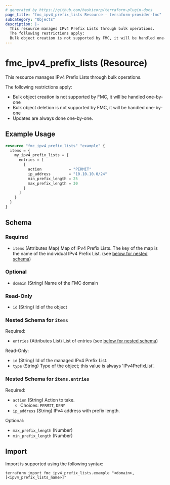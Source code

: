 ```yaml
---
# generated by https://github.com/hashicorp/terraform-plugin-docs
page_title: "fmc_ipv4_prefix_lists Resource - terraform-provider-fmc"
subcategory: "Objects"
description: |-
  This resource manages IPv4 Prefix Lists through bulk operations.
  The following restrictions apply:
  Bulk object creation is not supported by FMC, it will be handled one-by-oneBulk object deletion is not supported by FMC, it will be handled one-by-oneUpdates are always done one-by-one.
---
```


# fmc_ipv4_prefix_lists (Resource)

This resource manages IPv4 Prefix Lists through bulk operations.

The following restrictions apply:
  - Bulk object creation is not supported by FMC, it will be handled one-by-one
  - Bulk object deletion is not supported by FMC, it will be handled one-by-one
  - Updates are always done one-by-one.

## Example Usage

```terraform
resource "fmc_ipv4_prefix_lists" "example" {
  items = {
    my_ipv4_prefix_lists = {
      entries = [
        {
          action            = "PERMIT"
          ip_address        = "10.10.10.0/24"
          min_prefix_length = 25
          max_prefix_length = 30
        }
      ]
    }
  }
}
```

<!-- schema generated by tfplugindocs -->
## Schema

### Required

- `items` (Attributes Map) Map of IPv4 Prefix Lists. The key of the map is the name of the individual IPv4 Prefix List. (see [below for nested schema](#nestedatt--items))

### Optional

- `domain` (String) Name of the FMC domain

### Read-Only

- `id` (String) Id of the object

<a id="nestedatt--items"></a>
### Nested Schema for `items`

Required:

- `entries` (Attributes List) List of entries (see [below for nested schema](#nestedatt--items--entries))

Read-Only:

- `id` (String) Id of the managed IPv4 Prefix List.
- `type` (String) Type of the object; this value is always 'IPv4PrefixList'.

<a id="nestedatt--items--entries"></a>
### Nested Schema for `items.entries`

Required:

- `action` (String) Action to take.
  - Choices: `PERMIT`, `DENY`
- `ip_address` (String) IPv4 address with prefix length.

Optional:

- `max_prefix_length` (Number)
- `min_prefix_length` (Number)

## Import

Import is supported using the following syntax:

```shell
terraform import fmc_ipv4_prefix_lists.example "<domain>,[<ipv4_prefix_lists_name>]"
```
